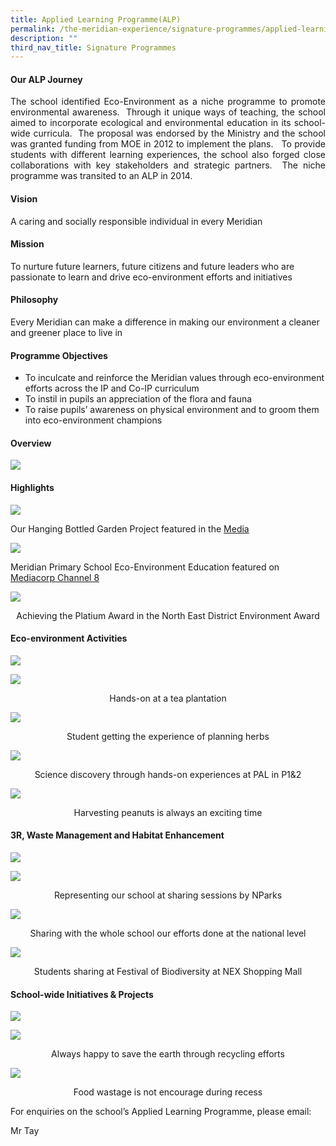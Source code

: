 ```yaml
---
title: Applied Learning Programme(ALP)
permalink: /the-meridian-experience/signature-programmes/applied-learning-programme-alp/
description: ""
third_nav_title: Signature Programmes
---
```

#### Our ALP Journey

<p align = "justify">The school identified Eco-Environment as a niche programme to promote environmental awareness.  Through it unique ways of teaching, the school aimed to incorporate ecological and environmental education in its school-wide curricula.  The proposal was endorsed by the Ministry and the school was granted funding from MOE in 2012 to implement the plans.   To provide students with different learning experiences, the school also forged close collaborations with key stakeholders and strategic partners.  The niche programme was transited to an ALP in 2014.</p>

#### Vision

<p>A caring and socially responsible individual in every Meridian</p>

#### Mission
<p>To nurture future learners, future citizens and future leaders who are passionate to learn and drive eco-environment efforts and initiatives
</p>

#### Philosophy

<p>Every Meridian can make a difference in making our environment a cleaner and greener place to live in</p>

#### Programme Objectives

<ul>
  <li>To inculcate and reinforce the Meridian values through eco-environment efforts across the IP and Co-IP curriculum</li>
  <li>To instil in pupils an appreciation of the flora and fauna  </li>
  <li>To raise pupils’ awareness on physical environment and to groom them into eco-environment champions</li>
</ul>

#### Overview

![](/images/Signature%20Programme/APL/ALP-1.jpg)

#### Highlights
![](/images/Signature%20Programme/APL/ALP-2.jpg)
<p>Our Hanging Bottled Garden Project featured in the <a href="http://www.tnp.sg/news/singapore/primary-schools-win-5000-gardening-project-prize">Media</a></p>

![](/images/Signature%20Programme/APL/ALP-3.jpg)
<p>Meridian Primary School Eco-Environment Education featured on <a href="https://www.youtube.com/watch?v=uxeYX9dAbUk">Mediacorp Channel 8</a></p>

![](/images/Signature%20Programme/APL/ALP%20-%204.jpg)

<p align = "center">Achieving the Platium Award in the North East District Environment Award</p>

#### Eco-environment Activities

![](/images/Signature%20Programme/APL/ALP-5.jpg)

![](/images/Signature%20Programme/APL/ALP-6.jpg)
<p align = "center">Hands-on at a tea plantation</p>

![](/images/Signature%20Programme/APL/ALP-7.jpg)
<p align = "center">Student getting the experience of planning herbs</p>

![](/images/Signature%20Programme/APL/ALP-8.jpg)
<p align = "center">Science discovery through hands-on experiences at PAL in P1&2</p>

![](/images/Signature%20Programme/APL/ALP-9.jpg)
<p align = "center">Harvesting peanuts is always an exciting time</p>

#### 3R, Waste Management and Habitat Enhancement
![](/images/Signature%20Programme/APL/ALP-10.jpg)

![](/images/Signature%20Programme/APL/ALP-11.jpg)
<p align = "center">Representing our school at sharing sessions by NParks</p>

![](/images/Signature%20Programme/APL/ALP-12.jpg)
<p align = "center">Sharing with the whole school our efforts done at the national level</p>

![](/images/Signature%20Programme/APL/ALP-13.jpg)
<p align = "center">Students sharing at Festival of Biodiversity at NEX Shopping Mall</p>

#### School-wide Initiatives & Projects

![](/images/Signature%20Programme/APL/ALP-14.jpg)

![](/images/Signature%20Programme/APL/ALP-15.jpg)
<p align = "center">Always happy to save the earth through recycling efforts</p>

![](/images/Signature%20Programme/APL/ALP-16.jpg)
<p align = "center">Food wastage is not encourage during recess</p>



<p>For enquiries on the school’s Applied Learning Programme, please email:</p>
<p>Mr Tay</p>
